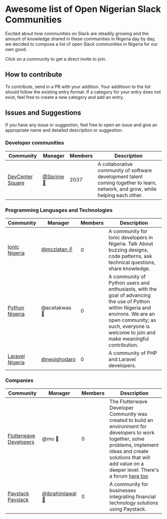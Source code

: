 # Awesome list of Open Nigerian Slack Communities

Excited about how communities on Slack are steadily growing and the amount of knowledge shared in these communities in Nigeria day by day, we decided to compose a list of open Slack communities in Nigeria for our own good. 

Click on a community to get a direct invite to join.

## How to contribute

To contribute, send in a PR with your addition. Your additioon to the list should follow the existing entry format. If a category for your entry does not exist, feel free to create a new category and add an entry.

## Issues and Suggestions

If you have any issue or suggestion, feel free to open an issue and give an appropriate name and detailed description or suggestion.

### Developer communities

Community | Manager | Members | Description
----------|---------|---------| ------------
[DevCenter Square](https://devcenter-square-slack.herokuapp.com/)        |    [@Sprime 🙌](https://twitter.com/osioke)     | 2037 | A collaborative community of software development talent coming together to learn, network, and grow, while helping each other.

### Programming Languages and Technologies

Community | Manager | Members | Description
----------|---------|---------| ------------
[Ionic Nigeria](https://ionic-nigeria.herokuapp.com)           |    [@mczlatan ✌](https://twitter.com/mczlatan_io)   | 0 | A community for Ionic developers in Nigeria. Talk About buzzing designs, code patterns, ask technical questions, share knowledge.
[Python Nigeria](https://py-slack-invite.herokuapp.com/)           |    @acetakwas 👨   | 0 | A community of Python users and enthusiasts, with the goal of advancing the use of Python within Nigeria and environs. We are an open community; as such, everyone is welcome to join and make meaningful contribution.
[Laravel Nigeria](https://www.laravelnigeria.com/)           |    [@neoighodaro](https://twitter.com/neoighodaro)    | 0 | A community of PHP and Laravel developers.

### Companies

Community | Manager | Members | Description
----------|---------|---------| ------------
[Flutterwave Developers](http://bit.ly/2yRh01e)  |    @mo 👵         | 0 | The Flutterwave Developer Community was created to build an environment for developers to work together, solve problems, implement ideas and create solutions that will add value on a deeper level. There's a forum [here too](http://bit.ly/2yRh01e)
[Paystack Payslack](https://slack.paystack.com)       |  [@ibrahimlawal 💂](https://twitter.com/ibrahimlawal) | 0 | A community for businesses integrating financial technology solutions using Paystack.







